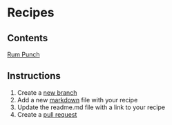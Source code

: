 # Recipes
## Contents
[Rum Punch](rum-punch.md)
## Instructions
1. Create a [new branch](https://help.github.com/articles/creating-and-deleting-branches-within-your-repository/) 
2. Add a new [markdown](https://github.com/adam-p/markdown-here/wiki/Markdown-Cheatsheet) file with your recipe
3. Update the readme.md file with a link to your recipe
4. Create a [pull request](https://help.github.com/articles/about-pull-requests/)

